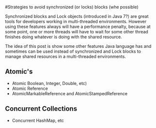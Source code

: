 #Strategies to avoid synchronized (or locks) blocks (whe possible)

Synchronized blocks and Lock objects (introduced in Java 7?) are great tools for developers working in multi-threaded
environments.
However using these features always will have a performance penalty, because at some point, one or more threads will
have to wait for some other thread finishes doing whatever is doing with the shared resource.

The idea of this post is show some other features Java language has and sometimes can be used instead of synchronized
and Lock blocks to manage shared resources in a multi-threaded environments.

## Atomic's
- Atomic Boolean, Integer, Double, etc)
- Atomic Reference
- AtomicMarkableReference and AtomicStampedReference

## Concurrent Collections
- Concurrent HashMap, etc
